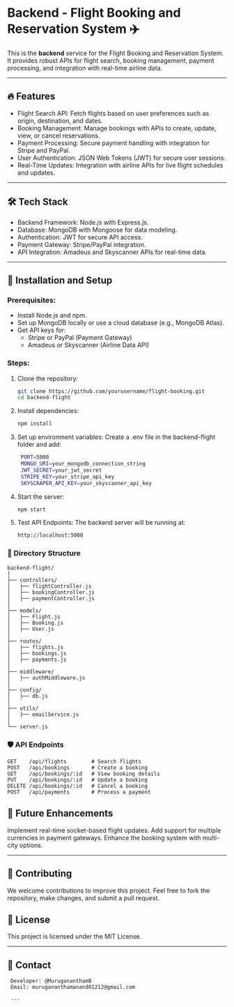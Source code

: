 # Backend - Flight Booking and Reservation System ✈️

This is the **backend** service for the Flight Booking and Reservation System. It provides robust APIs for flight search, booking management, payment processing, and integration with real-time airline data.

---

## 🔥 Features

- Flight Search API: Fetch flights based on user preferences such as origin, destination, and dates.
- Booking Management: Manage bookings with APIs to create, update, view, or cancel reservations.
- Payment Processing: Secure payment handling with integration for Stripe and PayPal.
- User Authentication: JSON Web Tokens (JWT) for secure user sessions.
- Real-Time Updates: Integration with airline APIs for live flight schedules and updates.

---

## 🛠️ Tech Stack

- Backend Framework: Node.js with Express.js.
- Database: MongoDB with Mongoose for data modeling.
- Authentication: JWT for secure API access.
- Payment Gateway: Stripe/PayPal integration.
- API Integration: Amadeus and Skyscanner APIs for real-time data.

---

## 🚀 Installation and Setup

### Prerequisites:
- Install Node.js and npm.
- Set up MongoDB locally or use a cloud database (e.g., MongoDB Atlas).
- Get API keys for:
  - Stripe or PayPal (Payment Gateway)
  - Amadeus or Skyscanner (Airline Data API)

### Steps:

1. Clone the repository:
   ```bash
   git clone https://github.com/yourusername/flight-booking.git
   cd backend-flight
2. Install dependencies:
   ```bash
   npm install
3. Set up environment variables:
    Create a .env file in the backend-flight folder and add:
   ```bash
    PORT=5000
    MONGO_URI=your_mongodb_connection_string
    JWT_SECRET=your_jwt_secret
    STRIPE_KEY=your_stripe_api_key
    SKYSCRAPER_API_KEY=your_skyscanner_api_key
4. Start the server:
   ```bash
   npm start
5. Test API Endpoints:
    The backend server will be running at:
    ```bash
    http://localhost:5000


### 📂 Directory Structure
    backend-flight/
    │
    ├── controllers/       
    │   ├── flightController.js
    │   ├── bookingController.js
    │   ├── paymentController.js
    │
    ├── models/            
    │   ├── Flight.js
    │   ├── Booking.js
    │   ├── User.js
    │
    ├── routes/           
    │   ├── flights.js
    │   ├── bookings.js
    │   ├── payments.js
    │
    ├── middleware/        
    │   ├── authMiddleware.js
    │
    ├── config/           
    │   ├── db.js          
    │
    ├── utils/             
    │   ├── emailService.js
    │
    └── server.js          

### 🛡️ API Endpoints
    GET    /api/flights        # Search flights
    POST   /api/bookings       # Create a booking
    GET    /api/bookings/:id   # View booking details
    PUT    /api/bookings/:id   # Update a booking
    DELETE /api/bookings/:id   # Cancel a booking
    POST   /api/payments       # Process a payment


## 🌟 Future Enhancements

Implement real-time socket-based flight updates.
Add support for multiple currencies in payment gateways.
Enhance the booking system with multi-city options.

---

##    🤝 Contributing

We welcome contributions to improve this project. Feel free to fork the repository, make changes, and submit a pull request.



## 📜 License

 This project is licensed under the MIT License.

---

## 📧 Contact

     Developer: @MurugananthamB
     Email: murugananthamanand01212@gmail.com

     ---

    
